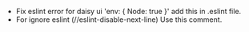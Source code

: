 * Fix eslint error for daisy ui  'env: { Node: true }' add this in .eslint file.
* For ignore eslint (//eslint-disable-next-line) Use this comment.